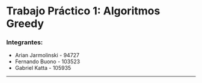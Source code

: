 # Trabajo Práctico 1: Algoritmos Greedy

### Integrantes:

- Arian Jarmolinski - 94727
- Fernando Buono - 103523
- Gabriel Katta - 105935

---